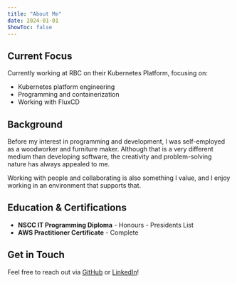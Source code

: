 ```yaml
---
title: "About Me"
date: 2024-01-01
ShowToc: false
---
```


## Current Focus

Currently working at RBC on their Kubernetes Platform, focusing on:

- Kubernetes platform engineering
- Programming and containerization
- Working with FluxCD

## Background

Before my interest in programming and development, I was self-employed as a woodworker and furniture maker. Although that is a very different medium than developing software, the creativity and problem-solving nature has always appealed to me.

Working with people and collaborating is also something I value, and I enjoy working in an environment that supports that.

## Education & Certifications

- **NSCC IT Programming Diploma** - Honours - Presidents List
- **AWS Practitioner Certificate** - Complete

## Get in Touch

Feel free to reach out via [GitHub](https://github.com/dgunzy/) or [LinkedIn](https://www.linkedin.com/in/daniel-guns-901342257/)!
